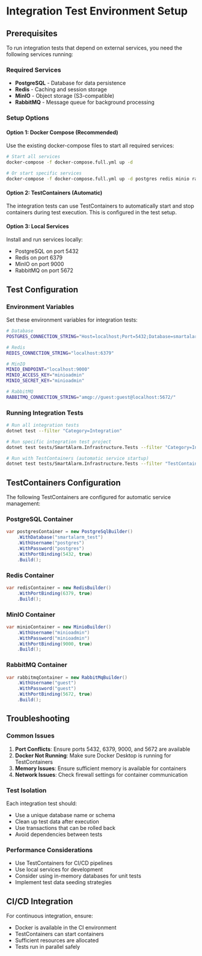 # Integration Test Environment Setup

## Prerequisites

To run integration tests that depend on external services, you need the following services running:

### Required Services

- **PostgreSQL** - Database for data persistence
- **Redis** - Caching and session storage
- **MinIO** - Object storage (S3-compatible)
- **RabbitMQ** - Message queue for background processing

### Setup Options

#### Option 1: Docker Compose (Recommended)

Use the existing docker-compose files to start all required services:

```bash
# Start all services
docker-compose -f docker-compose.full.yml up -d

# Or start specific services
docker-compose -f docker-compose.full.yml up -d postgres redis minio rabbitmq
```

#### Option 2: TestContainers (Automatic)

The integration tests can use TestContainers to automatically start and stop containers during test execution. This is configured in the test setup.

#### Option 3: Local Services

Install and run services locally:

- PostgreSQL on port 5432
- Redis on port 6379
- MinIO on port 9000
- RabbitMQ on port 5672

## Test Configuration

### Environment Variables

Set these environment variables for integration tests:

```bash
# Database
POSTGRES_CONNECTION_STRING="Host=localhost;Port=5432;Database=smartalarm_test;Username=postgres;Password=postgres"

# Redis
REDIS_CONNECTION_STRING="localhost:6379"

# MinIO
MINIO_ENDPOINT="localhost:9000"
MINIO_ACCESS_KEY="minioadmin"
MINIO_SECRET_KEY="minioadmin"

# RabbitMQ
RABBITMQ_CONNECTION_STRING="amqp://guest:guest@localhost:5672/"
```

### Running Integration Tests

```bash
# Run all integration tests
dotnet test --filter "Category=Integration"

# Run specific integration test project
dotnet test tests/SmartAlarm.Infrastructure.Tests --filter "Category=Integration"

# Run with TestContainers (automatic service startup)
dotnet test tests/SmartAlarm.Infrastructure.Tests --filter "TestContainers"
```

## TestContainers Configuration

The following TestContainers are configured for automatic service management:

### PostgreSQL Container

```csharp
var postgresContainer = new PostgreSqlBuilder()
    .WithDatabase("smartalarm_test")
    .WithUsername("postgres")
    .WithPassword("postgres")
    .WithPortBinding(5432, true)
    .Build();
```

### Redis Container

```csharp
var redisContainer = new RedisBuilder()
    .WithPortBinding(6379, true)
    .Build();
```

### MinIO Container

```csharp
var minioContainer = new MinioBuilder()
    .WithUsername("minioadmin")
    .WithPassword("minioadmin")
    .WithPortBinding(9000, true)
    .Build();
```

### RabbitMQ Container

```csharp
var rabbitmqContainer = new RabbitMqBuilder()
    .WithUsername("guest")
    .WithPassword("guest")
    .WithPortBinding(5672, true)
    .Build();
```

## Troubleshooting

### Common Issues

1. **Port Conflicts**: Ensure ports 5432, 6379, 9000, and 5672 are available
2. **Docker Not Running**: Make sure Docker Desktop is running for TestContainers
3. **Memory Issues**: Ensure sufficient memory is available for containers
4. **Network Issues**: Check firewall settings for container communication

### Test Isolation

Each integration test should:

- Use a unique database name or schema
- Clean up test data after execution
- Use transactions that can be rolled back
- Avoid dependencies between tests

### Performance Considerations

- Use TestContainers for CI/CD pipelines
- Use local services for development
- Consider using in-memory databases for unit tests
- Implement test data seeding strategies

## CI/CD Integration

For continuous integration, ensure:

- Docker is available in the CI environment
- TestContainers can start containers
- Sufficient resources are allocated
- Tests run in parallel safely
